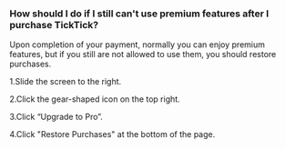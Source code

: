 ### How should I do if I still can't use premium features after I purchase TickTick?
Upon completion of your payment, normally you can enjoy premium features, but if you still are not allowed to use them, you should restore purchases.

1.Slide the screen to the right.

2.Click the gear-shaped icon on the top right.

3.Click “Upgrade to Pro”.

4.Click "Restore Purchases" at the bottom of the page.
